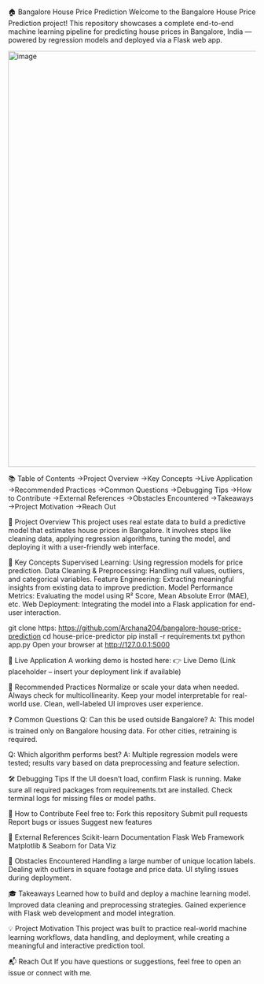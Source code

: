 🏠 Bangalore House Price Prediction
Welcome to the Bangalore House Price Prediction project!
This repository showcases a complete end-to-end machine learning pipeline for predicting house prices in Bangalore, India — powered by regression models and deployed via a Flask web app.

<img width="1867" height="844" alt="image" src="https://github.com/user-attachments/assets/6985a14e-94d2-423b-9604-46e7b703f9cb" />


📚 Table of Contents
->Project Overview
->Key Concepts
->Live Application
->Recommended Practices
->Common Questions
->Debugging Tips
->How to Contribute
->External References
->Obstacles Encountered
->Takeaways
->Project Motivation
->Reach Out

📖 Project Overview
This project uses real estate data to build a predictive model that estimates house prices in Bangalore. It involves steps like cleaning data, applying regression algorithms, tuning the model, and deploying it with a user-friendly web interface.

🧠 Key Concepts
Supervised Learning: Using regression models for price prediction.
Data Cleaning & Preprocessing: Handling null values, outliers, and categorical variables.
Feature Engineering: Extracting meaningful insights from existing data to improve prediction.
Model Performance Metrics: Evaluating the model using R² Score, Mean Absolute Error (MAE), etc.
Web Deployment: Integrating the model into a Flask application for end-user interaction.

git clone https: https://github.com/Archana204/bangalore-house-price-prediction
cd house-price-predictor
pip install -r requirements.txt
python app.py
Open your browser at http://127.0.0.1:5000

🚀 Live Application
A working demo is hosted here:
👉 Live Demo (Link placeholder – insert your deployment link if available)

🌱 Recommended Practices
Normalize or scale your data when needed.
Always check for multicollinearity.
Keep your model interpretable for real-world use.
Clean, well-labeled UI improves user experience.


❓ Common Questions
Q: Can this be used outside Bangalore?
A: This model is trained only on Bangalore housing data. For other cities, retraining is required.

Q: Which algorithm performs best?
A: Multiple regression models were tested; results vary based on data preprocessing and feature selection.

🛠 Debugging Tips
If the UI doesn’t load, confirm Flask is running.
Make sure all required packages from requirements.txt are installed.
Check terminal logs for missing files or model paths.

🤝 How to Contribute
Feel free to:
Fork this repository
Submit pull requests
Report bugs or issues
Suggest new features

🔗 External References
Scikit-learn Documentation
Flask Web Framework
Matplotlib & Seaborn for Data Viz

🧗 Obstacles Encountered
Handling a large number of unique location labels.
Dealing with outliers in square footage and price data.
UI styling issues during deployment.

🎓 Takeaways
Learned how to build and deploy a machine learning model.
Improved data cleaning and preprocessing strategies.
Gained experience with Flask web development and model integration.

💡 Project Motivation
This project was built to practice real-world machine learning workflows, data handling, and deployment, while creating a meaningful and interactive prediction tool.

📬 Reach Out
If you have questions or suggestions, feel free to open an issue or connect with me.

